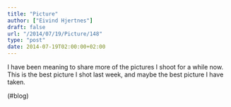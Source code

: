 ```yaml
---
title: "Picture"
author: ["Eivind Hjertnes"]
draft: false
url: "/2014/07/19/Picture/148"
type: "post"
date: 2014-07-19T02:00:00+02:00
---
```


I have been meaning to share more of the pictures I shoot for a while
now. This is the best picture I shot last week, and maybe the best
picture I have taken.

(#blog)
